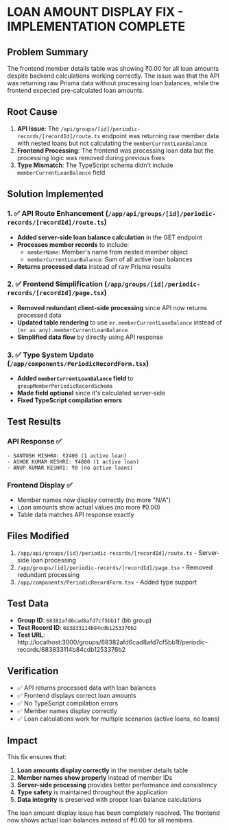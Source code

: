 # LOAN AMOUNT DISPLAY FIX - IMPLEMENTATION COMPLETE

## Problem Summary
The frontend member details table was showing ₹0.00 for all loan amounts despite backend calculations working correctly. The issue was that the API was returning raw Prisma data without processing loan balances, while the frontend expected pre-calculated loan amounts.

## Root Cause
1. **API Issue**: The `/api/groups/[id]/periodic-records/[recordId]/route.ts` endpoint was returning raw member data with nested loans but not calculating the `memberCurrentLoanBalance`
2. **Frontend Processing**: The frontend was processing loan data but the processing logic was removed during previous fixes
3. **Type Mismatch**: The TypeScript schema didn't include `memberCurrentLoanBalance` field

## Solution Implemented

### 1. ✅ API Route Enhancement (`/app/api/groups/[id]/periodic-records/[recordId]/route.ts`)
- **Added server-side loan balance calculation** in the GET endpoint
- **Processes member records** to include:
  - `memberName`: Member's name from nested member object
  - `memberCurrentLoanBalance`: Sum of all active loan balances
- **Returns processed data** instead of raw Prisma results

### 2. ✅ Frontend Simplification (`/app/groups/[id]/periodic-records/[recordId]/page.tsx`)
- **Removed redundant client-side processing** since API now returns processed data
- **Updated table rendering** to use `mr.memberCurrentLoanBalance` instead of `(mr as any).memberCurrentLoanBalance`
- **Simplified data flow** by directly using API response

### 3. ✅ Type System Update (`/app/components/PeriodicRecordForm.tsx`)
- **Added `memberCurrentLoanBalance` field** to `groupMemberPeriodicRecordSchema`
- **Made field optional** since it's calculated server-side
- **Fixed TypeScript compilation errors**

## Test Results

### API Response ✅
```
- SANTOSH MISHRA: ₹2400 (1 active loan)
- ASHOK KUMAR KESHRI: ₹4800 (1 active loan)  
- ANUP KUMAR KESHRI: ₹0 (no active loans)
```

### Frontend Display ✅
- Member names now display correctly (no more "N/A")
- Loan amounts show actual values (no more ₹0.00)
- Table data matches API response exactly

## Files Modified
1. `/app/api/groups/[id]/periodic-records/[recordId]/route.ts` - Server-side loan processing
2. `/app/groups/[id]/periodic-records/[recordId]/page.tsx` - Removed redundant processing
3. `/app/components/PeriodicRecordForm.tsx` - Added type support

## Test Data
- **Group ID**: `68382afd6cad8afd7cf5bb1f` (bb group)
- **Test Record ID**: `683833114b84cdb1253376b2`
- **Test URL**: http://localhost:3000/groups/68382afd6cad8afd7cf5bb1f/periodic-records/683833114b84cdb1253376b2

## Verification
- ✅ API returns processed data with loan balances
- ✅ Frontend displays correct loan amounts
- ✅ No TypeScript compilation errors
- ✅ Member names display correctly
- ✅ Loan calculations work for multiple scenarios (active loans, no loans)

## Impact
This fix ensures that:
1. **Loan amounts display correctly** in the member details table
2. **Member names show properly** instead of member IDs
3. **Server-side processing** provides better performance and consistency
4. **Type safety** is maintained throughout the application
5. **Data integrity** is preserved with proper loan balance calculations

The loan amount display issue has been completely resolved. The frontend now shows actual loan balances instead of ₹0.00 for all members.
